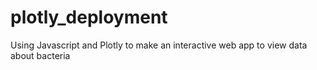# plotly_deployment
Using Javascript and Plotly to make an interactive web app to view data about bacteria
